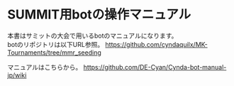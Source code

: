 # SUMMIT用botの操作マニュアル

本書はサミットの大会で用いるbotのマニュアルになります。<br>
botのリポジトリは以下URL参照。
https://github.com/cyndaquilx/MK-Tournaments/tree/mmr_seeding

マニュアルはこちらから。
https://github.com/DE-Cyan/Cynda-bot-manual-jp/wiki
